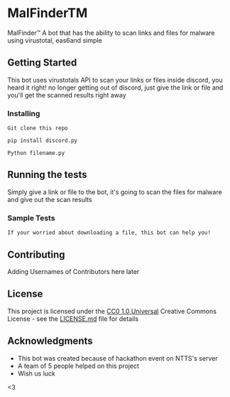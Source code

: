 # MalFinderTM 

MalFinder™ A bot that has the ability to scan links and files for malware using virustotal, eas6and simple


## Getting Started

This bot uses virustotals API to scan your links or files inside discord, you heard it right! no longer getting out of discord, just give the link or file and you'll get the scanned results right away



### Installing

```Git clone this repo```

```pip install discord.py```

```Python filename.py```


## Running the tests

Simply give a link or file to the bot, it's going to scan the files for malware and give out the scan results 

### Sample Tests

    If your worried about downloading a file, this bot can help you!

## Contributing

Adding Usernames of Contributors here later

## License

This project is licensed under the [CC0 1.0 Universal](LICENSE.md)
Creative Commons License - see the [LICENSE.md](LICENSE.md) file for
details

## Acknowledgments

  - This bot was created because of hackathon event on NTTS's server
  - A team of 5 people helped on this project 
  - Wish us luck

<3

